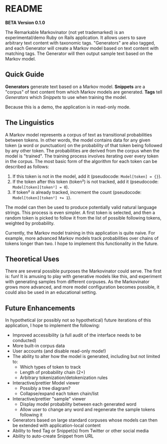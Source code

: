 # README
**BETA Version 0.1.0**

The Remarkable Markovinator (not yet trademarked) is an experimental/demo Ruby on Rails application. It allows users to save arbitrary text content with taxonomic tags. "Generators" are also tagged, and each Generator will create a Markov model based on text content with matching tags. The Generator will then output sample text based on the Markov model.

## Quick Guide

**Generators** generate text based on a Markov model.
**Snippets** are a "corpus" of text content from which Markov models are generated.
**Tags** tell _Generators_ which _Snippets_ to use when training the model.

Because this is a demo, the application is in read-only mode.

## The Linguistics

A Markov model represents a corpus of text as transitional probabilities between tokens. In other words, the model contains data for any given token (a word or punctuation) on the probability of that token being followed by any other token. The probabilities are derived from the corpus when the model is "trained". The training process involves iterating over every token in the corpus. The most basic form of the algorithm for each token can be described as follows:

1. If this token is not in the model, add it (pseudocode: `Model[token] = {}`).
2. If the token after this token (token²) is not tracked, add it (pseudocode: `Model[token][token²] = 0`).
3. If token² *is* already tracked, increment the count (pseudocode: `Model[token][token²] += 1`).

The model can then be used to produce potentially valid natural language strings. This process is even simpler. A first token is selected, and then a random token is picked to follow it from the list of possible following tokens, weighted by probability.

Currently, the Markov model training in this application is quite naive. For example, more advanced Markov models track probabilities over chains of tokens longer than two. I hope to implement this functionality in the future.

## Theoretical Uses

There are several possible purposes the Markovinator could serve. The first is: fun! It is amusing to play with generative models like this, and experiment with generating samples from different corpuses. As the Markovinator grows more advanced, and more model configuration becomes possible, it could also be used in an educational setting.

## Future Enhancements

In hypothetical (or possibly not so hypothetical) future iterations of this application, I hope to implement the following:

* Improved accessibility (a full audit of the interface needs to be conducted)
* More built-in corpus data
* User accounts (and disable read-only mode!)
* The ability to alter how the model is generated, including but not limited to:
  * Which types of token to track
  * Length of probability chain (2+)
  * Arbitrary tokenization/detokenization rules
* Interactive/prettier Model viewer
  * Possibly a tree diagram?
  * Collapse/expand each token chain/list
* Interactive/prettier "sample" viewer
  * Display model probability between each generated word
  * Allow user to change any word and regenerate the sample tokens following it
* Generators based on large standard corpuses whose models can then be extended with application-local content
* Ability to feed Tag or Snippet(s) from Twitter or other social media
* Ability to auto-create Snippet from URL